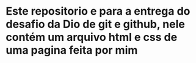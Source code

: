 # Este repositorio e para a entrega do desafio da Dio de git e github, nele contém um arquivo html e css de uma pagina feita por mim
